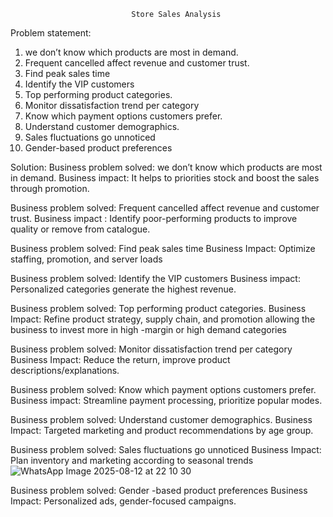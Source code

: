                                Store Sales Analysis 
                             

Problem statement:
1) we don’t know which products are most in demand.
2) Frequent cancelled affect revenue and customer trust.
3) Find peak sales time
4) Identify the VIP customers
5) Top performing product categories.
6) Monitor dissatisfaction trend per category
7) Know which payment options customers prefer.
8) Understand customer demographics.
9) Sales fluctuations go unnoticed
10) Gender-based product preferences

Solution: 
Business problem solved: we don’t know which products are most in demand.
Business impact: It helps to priorities stock and boost the sales through promotion.

Business problem solved: Frequent cancelled affect revenue and customer trust.
Business impact : Identify poor-performing products to improve quality or remove from catalogue.

Business problem solved: Find peak sales time
Business Impact: Optimize staffing, promotion, and server loads

Business problem solved: Identify the VIP customers 
Business impact: Personalized categories generate the highest revenue.

Business problem solved: Top performing product categories.
Business Impact: Refine product strategy, supply chain, and promotion
allowing the business to invest more in high -margin or high demand categories

Business problem solved: Monitor dissatisfaction trend per category
Business Impact: Reduce the return, improve product descriptions/explanations.

Business problem solved: Know which payment options customers prefer.
Business impact: Streamline payment processing, prioritize popular modes.

Business problem solved: Understand customer demographics.
Business Impact: Targeted marketing and product recommendations by age group.

Business problem solved: Sales fluctuations go unnoticed
Business Impact: Plan inventory and marketing according to seasonal trends
![WhatsApp Image 2025-08-12 at 22 10 30](https://github.com/user-attachments/assets/aadb8311-77a7-4b25-90d7-9a6c8657659f)


Business problem solved: Gender -based product preferences
Business Impact: Personalized ads, gender-focused campaigns.
